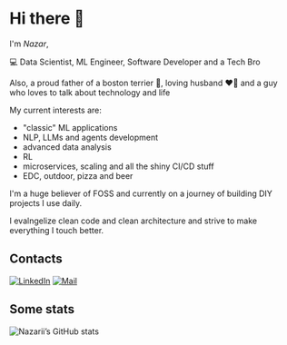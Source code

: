 # Hi there 👋

I'm *Nazar*,

💻 Data Scientist, ML Engineer, Software Developer and a Tech Bro

Also, a proud father of a boston terrier 🐶, loving husband ❤️‍🔥 and a guy who loves to talk about technology and life

My current interests are:

- "classic" ML applications
- NLP, LLMs and agents development
- advanced data analysis
- RL
- microservices, scaling and all the shiny CI/CD stuff
- EDC, outdoor, pizza and beer

I'm a huge believer of FOSS and currently on a journey of building DIY projects I use daily.

I evalngelize clean code and clean architecture and strive to make everything I touch better. 


## Contacts

[![LinkedIn](https://img.shields.io/badge/-LinkedIn-black?style=flat-square&logo=Linkedin&logoColor=blue)](https://www.linkedin.com/in/nazariinyzhnyk/)
[![Mail](https://img.shields.io/badge/-Email-grey?style=flat-square&logo=gmail&logoColor=red)](mailto:nazar.nyzhnyk@gmail.com)


## Some stats 

![Nazarii’s GitHub stats](https://github-readme-stats.vercel.app/api?username=nazariinyzhnyk&show_icons=true&theme=tokyonight)
